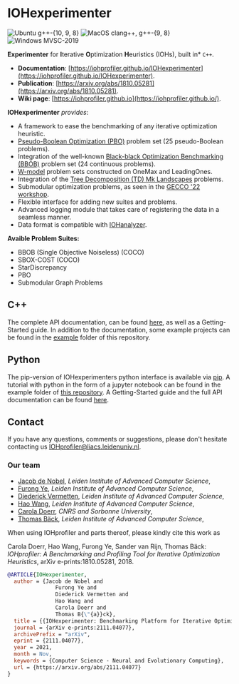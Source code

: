 # IOHexperimenter

![Ubuntu g++-{10, 9, 8}](https://github.com/IOHprofiler/IOHexperimenter/workflows/Ubuntu/badge.svg)
![MacOS clang++, g++-{9, 8}](https://github.com/IOHprofiler/IOHexperimenter/workflows/MacOS/badge.svg)
![Windows MVSC-2019](https://github.com/IOHprofiler/IOHexperimenter/workflows/Windows/badge.svg)

**Experimenter** for **I**terative **O**ptimization **H**euristics (IOHs), built in* `C++`.

* **Documentation**: [https://iohprofiler.github.io/IOHexperimenter](https://iohprofiler.github.io/IOHexperimenter).
* **Publication**: [https://arxiv.org/abs/1810.05281](https://arxiv.org/abs/1810.05281).
* **Wiki page**: [https://iohprofiler.github.io](https://iohprofiler.github.io/).

**IOHexperimenter** *provides*:

* A framework to ease the benchmarking of any iterative optimization heuristic.
* [Pseudo-Boolean Optimization (PBO)](https://iohprofiler.github.io/IOHproblem/) problem set (25 pseudo-Boolean problems).
* Integration of the well-known [Black-black Optimization Benchmarking (BBOB)](https://github.com/numbbo/coco) problem set (24 continuous problems).
* [W-model](https://dl.acm.org/doi/abs/10.1145/3205651.3208240?casa_token=S4U_Pi9f6MwAAAAA:U9ztNTPwmupT8K3GamWZfBL7-8fqjxPtr_kprv51vdwA-REsp0EyOFGa99BtbANb0XbqyrVg795hIw) problem sets constructed on OneMax and LeadingOnes.
* Integration of the [Tree Decomposition (TD) Mk Landscapes](https://github.com/tobiasvandriessel/problem-generator) problems.
* Submodular optimization problems, as seen in the [GECCO '22 workshop](https://cs.adelaide.edu.au/~optlog/CompetitionESO2022.php).
* Flexible interface for adding new suites and problems.
* Advanced logging module that takes care of registering the data in a seamless manner.
* Data format is compatible with [IOHanalyzer](https://github.com/IOHprofiler/IOHanalyzer).

**Avaible Problem Suites:**

* BBOB (Single Objective Noiseless) (COCO)
* SBOX-COST (COCO)
* StarDiscrepancy
* PBO
* Submodular Graph Problems

## C++

The complete API documentation, can be found [here](https://iohprofiler.github.io/IOHexperimenter/cpp), as well as a Getting-Started guide. In addition to the documentation, some example projects can be found in the [example](./example/) folder of this repository.

## Python

The pip-version of IOHexperimenters python interface is available via [pip](https://pypi.org/project/ioh). A tutorial with python in the form of a jupyter notebook can be found in the example folder of [this repository](./example/tutorial.ipynb).
A Getting-Started guide and the full API documentation can be found [here](https://iohprofiler.github.io/IOHexperimenter/python).

## Contact

If you have any questions, comments or suggestions, please don't hesitate contacting us <IOHprofiler@liacs.leidenuniv.nl>.

### Our team

* [Jacob de Nobel](https://www.universiteitleiden.nl/en/staffmembers/jacob-de-nobel), *Leiden Institute of Advanced Computer Science*,
* [Furong Ye](https://www.universiteitleiden.nl/en/staffmembers/furong-ye#tab-1), *Leiden Institute of Advanced Computer Science*,
* [Diederick Vermetten](https://www.universiteitleiden.nl/en/staffmembers/diederick-vermetten#tab-1), *Leiden Institute of Advanced Computer Science*,
* [Hao Wang](https://www.universiteitleiden.nl/en/staffmembers/hao-wang#tab-1), *Leiden Institute of Advanced Computer Science*,
* [Carola Doerr](http://www-desir.lip6.fr/~doerr/), *CNRS and Sorbonne University*,
* [Thomas Bäck](https://www.universiteitleiden.nl/en/staffmembers/thomas-back#tab-1), *Leiden Institute of Advanced Computer Science*,

When using IOHprofiler and parts thereof, please kindly cite this work as

Carola Doerr, Hao Wang, Furong Ye, Sander van Rijn, Thomas Bäck: *IOHprofiler: A Benchmarking and Profiling Tool for Iterative Optimization Heuristics*, arXiv e-prints:1810.05281, 2018.

```bibtex
@ARTICLE{IOHexperimenter,
  author = {Jacob de Nobel and
               Furong Ye and
               Diederick Vermetten and
               Hao Wang and
               Carola Doerr and
               Thomas B{\"{a}}ck},
  title = {{IOHexperimenter: Benchmarking Platform for Iterative Optimization Heuristics}},
  journal = {arXiv e-prints:2111.04077},
  archivePrefix = "arXiv",
  eprint = {2111.04077},
  year = 2021,
  month = Nov,
  keywords = {Computer Science - Neural and Evolutionary Computing},
  url = {https://arxiv.org/abs/2111.04077}
}
```
